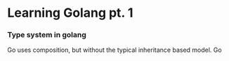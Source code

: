 # Learning Golang pt. 1

### Type system in golang 

Go uses composition, but without the typical inheritance based model. Go